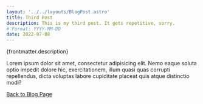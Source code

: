 ```yaml
---
layout: '../../layouts/BlogPost.astro'
title: Third Post
description: This is my third post. It gets repetitive, sorry.
# Format: YYYY-MM-DD
date: 2022-07-08
---
```


{frontmatter.description}

Lorem ipsum dolor sit amet, consectetur adipisicing elit. Nemo eaque soluta optio impedit dolore hic, exercitationem, illum quasi quas corrupti repellendus, dicta voluptas labore cupiditate placeat quis atque distinctio modi?

<a href="/blog">Back to Blog Page</a><br>